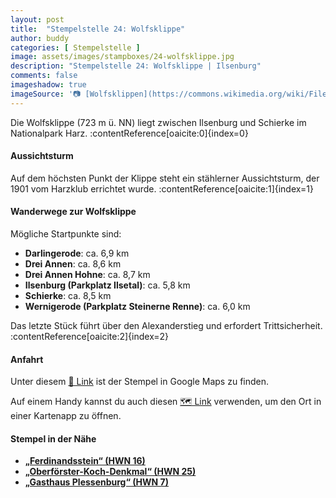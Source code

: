 ```yaml
---
layout: post
title:  "Stempelstelle 24: Wolfsklippe"
author: buddy
categories: [ Stempelstelle ]
image: assets/images/stampboxes/24-wolfsklippe.jpg
description: "Stempelstelle 24: Wolfsklippe | Ilsenburg"
comments: false
imageshadow: true
imageSource: '📷 [Wolfsklippen](https://commons.wikimedia.org/wiki/File:Wolfsklippen.jpg) von Hejkal unter Lizenz [CC BY-SA 3.0](http://creativecommons.org/licenses/by-sa/3.0/)'
---
```


Die Wolfsklippe (723 m ü. NN) liegt zwischen Ilsenburg und Schierke im Nationalpark Harz. :contentReference[oaicite:0]{index=0}

#### Aussichtsturm

Auf dem höchsten Punkt der Klippe steht ein stählerner Aussichtsturm, der 1901 vom Harzklub errichtet wurde. :contentReference[oaicite:1]{index=1}

#### Wanderwege zur Wolfsklippe

Mögliche Startpunkte sind:

- **Darlingerode**: ca. 6,9 km
- **Drei Annen**: ca. 8,6 km
- **Drei Annen Hohne**: ca. 8,7 km
- **Ilsenburg (Parkplatz Ilsetal)**: ca. 5,8 km
- **Schierke**: ca. 8,5 km
- **Wernigerode (Parkplatz Steinerne Renne)**: ca. 6,0 km

Das letzte Stück führt über den Alexanderstieg und erfordert Trittsicherheit. :contentReference[oaicite:2]{index=2}

#### Anfahrt

Unter diesem [📍 Link](https://www.google.com/maps/dir/?api=1&origin=&destination=51.81947%2C%2010.67052) ist der Stempel in Google Maps zu finden.

<div class="android-only">
  Auf einem Handy kannst du auch diesen 
  <a href="geo:51.81947,10.67052">🗺️ Link</a> 
  verwenden, um den Ort in einer Kartenapp zu öffnen.
  <p></p>
</div>

#### Stempel in der Nähe

- [**„Ferdinandsstein“ (HWN 16)**](/stempelstelle-16-ferdinandsstein)
- [**„Oberförster-Koch-Denkmal“ (HWN 25)**](/stempelstelle-25-oberfoerster-koch-denkmal)
- [**„Gasthaus Plessenburg“ (HWN 7)**](/stempelstelle-7-gasthaus-plessenburg)
